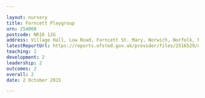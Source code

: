 ```yaml
---

layout: nursery
title: Forncett Playgroup
urn: 254068
postcode: NR16 1JG
address: Village Hall, Low Road, Forncett St. Mary, Norwich, Norfolk, NR16 1JG
latestReportUrl: https://reports.ofsted.gov.uk/provider/files/2516529/urn/254068.pdf
teaching: 2
development: 2
leadership: 2
outcomes: 2
overall: 2
date: 2 October 2015

---
```

